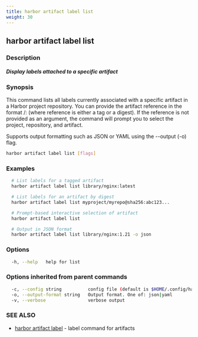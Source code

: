 ```yaml
---
title: harbor artifact label list
weight: 30
---
```

## harbor artifact label list

### Description

##### Display labels attached to a specific artifact

### Synopsis

This command lists all labels currently associated with a specific artifact in a Harbor project repository.
You can provide the artifact reference in the format <project>/<repository>:<reference> (where reference is either a tag or a digest).
If the reference is not provided as an argument, the command will prompt you to select the project, repository, and artifact.

Supports output formatting such as JSON or YAML using the --output (-o) flag.

```sh
harbor artifact label list [flags]
```

### Examples

```sh
  # List labels for a tagged artifact
  harbor artifact label list library/nginx:latest

  # List labels for an artifact by digest
  harbor artifact label list myproject/myrepo@sha256:abc123...

  # Prompt-based interactive selection of artifact
  harbor artifact label list

  # Output in JSON format
  harbor artifact label list library/nginx:1.21 -o json
```

### Options

```sh
  -h, --help   help for list
```

### Options inherited from parent commands

```sh
  -c, --config string          config file (default is $HOME/.config/harbor-cli/config.yaml)
  -o, --output-format string   Output format. One of: json|yaml
  -v, --verbose                verbose output
```

### SEE ALSO

* [harbor artifact label](harbor-artifact-label.md)	 - label command for artifacts

